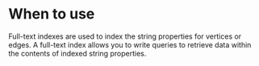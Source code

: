 # When to use

Full-text indexes are used to index the string properties for vertices or edges. A full-text index allows you to write queries to retrieve data within the contents of indexed string properties.